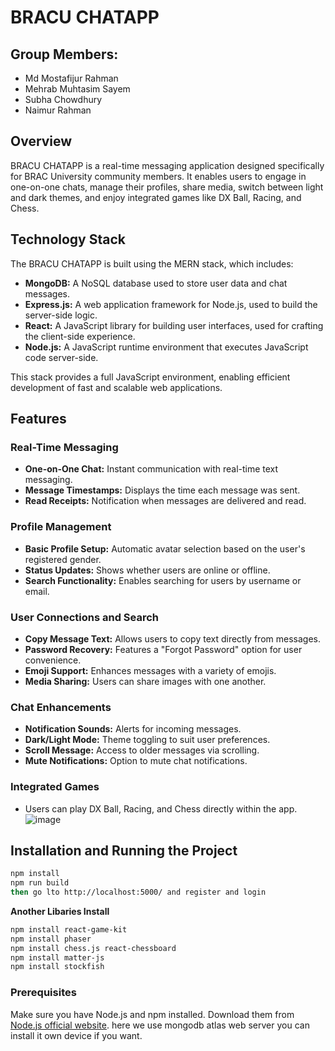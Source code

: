 # BRACU CHATAPP
## Group Members:
- Md Mostafijur Rahman
- Mehrab Muhtasim Sayem
- Subha Chowdhury
- Naimur Rahman
## Overview
BRACU CHATAPP is a real-time messaging application designed specifically for BRAC University community members. It enables users to engage in one-on-one chats, manage their profiles, share media, switch between light and dark themes, and enjoy integrated games like DX Ball, Racing, and Chess.

## Technology Stack
The BRACU CHATAPP is built using the MERN stack, which includes:
- **MongoDB:** A NoSQL database used to store user data and chat messages.
- **Express.js:** A web application framework for Node.js, used to build the server-side logic.
- **React:** A JavaScript library for building user interfaces, used for crafting the client-side experience.
- **Node.js:** A JavaScript runtime environment that executes JavaScript code server-side.

This stack provides a full JavaScript environment, enabling efficient development of fast and scalable web applications.

## Features

### Real-Time Messaging
- **One-on-One Chat:** Instant communication with real-time text messaging.
- **Message Timestamps:** Displays the time each message was sent.
- **Read Receipts:** Notification when messages are delivered and read.

### Profile Management
- **Basic Profile Setup:** Automatic avatar selection based on the user's registered gender.
- **Status Updates:** Shows whether users are online or offline.
- **Search Functionality:** Enables searching for users by username or email.

### User Connections and Search
- **Copy Message Text:** Allows users to copy text directly from messages.
- **Password Recovery:** Features a "Forgot Password" option for user convenience.
- **Emoji Support:** Enhances messages with a variety of emojis.
- **Media Sharing:** Users can share images with one another.

### Chat Enhancements
- **Notification Sounds:** Alerts for incoming messages.
- **Dark/Light Mode:** Theme toggling to suit user preferences.
- **Scroll Message:** Access to older messages via scrolling.
- **Mute Notifications:** Option to mute chat notifications.

### Integrated Games
- Users can play DX Ball, Racing, and Chess directly within the app.
![image](https://github.com/user-attachments/assets/a3a1de43-0c2f-4570-b8db-a9781577b27f)

## Installation and Running the Project
   ```bash
npm install
npm run build
then go lto http://localhost:5000/ and register and login
   ```
**Another Libaries Install**
   ```bash
npm install react-game-kit
npm install phaser
npm install chess.js react-chessboard
npm install matter-js
npm install stockfish
   ```
### Prerequisites
Make sure you have Node.js and npm installed. Download them from [Node.js official website](https://nodejs.org/).
here we use mongodb atlas web server you can install it own device if you want.
